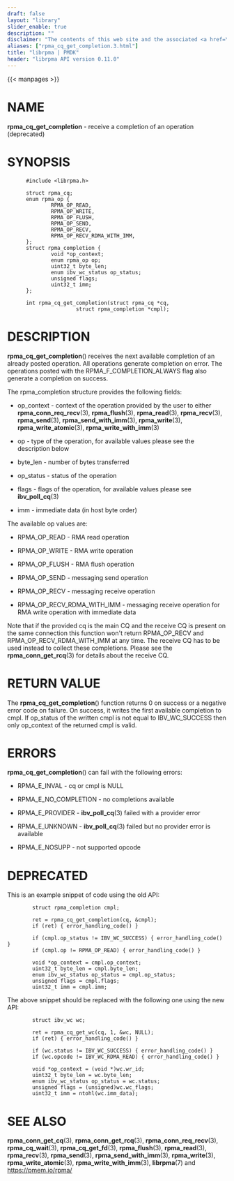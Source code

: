 ```yaml
---
draft: false
layout: "library"
slider_enable: true
description: ""
disclaimer: "The contents of this web site and the associated <a href=\"https://github.com/pmem\">GitHub repositories</a> are BSD-licensed open source."
aliases: ["rpma_cq_get_completion.3.html"]
title: "librpma | PMDK"
header: "librpma API version 0.11.0"
---
```

{{< manpages >}}

[comment]: <> (SPDX-License-Identifier: BSD-3-Clause)
[comment]: <> (Copyright 2020-2022, Intel Corporation)

NAME
====

**rpma\_cq\_get\_completion** - receive a completion of an operation
(deprecated)

SYNOPSIS
========

          #include <librpma.h>

          struct rpma_cq;
          enum rpma_op {
                  RPMA_OP_READ,
                  RPMA_OP_WRITE,
                  RPMA_OP_FLUSH,
                  RPMA_OP_SEND,
                  RPMA_OP_RECV,
                  RPMA_OP_RECV_RDMA_WITH_IMM,
          };
          struct rpma_completion {
                  void *op_context;
                  enum rpma_op op;
                  uint32_t byte_len;
                  enum ibv_wc_status op_status;
                  unsigned flags;
                  uint32_t imm;
          };

          int rpma_cq_get_completion(struct rpma_cq *cq,
                          struct rpma_completion *cmpl);

DESCRIPTION
===========

**rpma\_cq\_get\_completion**() receives the next available completion
of an already posted operation. All operations generate completion on
error. The operations posted with the RPMA\_F\_COMPLETION\_ALWAYS flag
also generate a completion on success.

The rpma\_completion structure provides the following fields:

-   op\_context - context of the operation provided by the user to
    either **rpma\_conn\_req\_recv**(3), **rpma\_flush**(3),
    **rpma\_read**(3), **rpma\_recv**(3), **rpma\_send**(3),
    **rpma\_send\_with\_imm**(3), **rpma\_write**(3),
    **rpma\_write\_atomic**(3), **rpma\_write\_with\_imm**(3)

-   op - type of the operation, for available values please see the
    description below

-   byte\_len - number of bytes transferred

-   op\_status - status of the operation

-   flags - flags of the operation, for available values please see
    **ibv\_poll\_cq**(3)

-   imm - immediate data (in host byte order)

The available op values are:

-   RPMA\_OP\_READ - RMA read operation

-   RPMA\_OP\_WRITE - RMA write operation

-   RPMA\_OP\_FLUSH - RMA flush operation

-   RPMA\_OP\_SEND - messaging send operation

-   RPMA\_OP\_RECV - messaging receive operation

-   RPMA\_OP\_RECV\_RDMA\_WITH\_IMM - messaging receive operation for
    RMA write operation with immediate data

Note that if the provided cq is the main CQ and the receive CQ is
present on the same connection this function won\'t return
RPMA\_OP\_RECV and RPMA\_OP\_RECV\_RDMA\_WITH\_IMM at any time. The
receive CQ has to be used instead to collect these completions. Please
see the **rpma\_conn\_get\_rcq**(3) for details about the receive CQ.

RETURN VALUE
============

The **rpma\_cq\_get\_completion**() function returns 0 on success or a
negative error code on failure. On success, it writes the first
available completion to cmpl. If op\_status of the written cmpl is not
equal to IBV\_WC\_SUCCESS then only op\_context of the returned cmpl is
valid.

ERRORS
======

**rpma\_cq\_get\_completion**() can fail with the following errors:

-   RPMA\_E\_INVAL - cq or cmpl is NULL

-   RPMA\_E\_NO\_COMPLETION - no completions available

-   RPMA\_E\_PROVIDER - **ibv\_poll\_cq**(3) failed with a provider
    error

-   RPMA\_E\_UNKNOWN - **ibv\_poll\_cq**(3) failed but no provider error
    is available

-   RPMA\_E\_NOSUPP - not supported opcode

DEPRECATED
==========

This is an example snippet of code using the old API:

            struct rpma_completion cmpl;

            ret = rpma_cq_get_completion(cq, &cmpl);
            if (ret) { error_handling_code() }

            if (cmpl.op_status != IBV_WC_SUCCESS) { error_handling_code() }
            if (cmpl.op != RPMA_OP_READ) { error_handling_code() }

            void *op_context = cmpl.op_context;
            uint32_t byte_len = cmpl.byte_len;
            enum ibv_wc_status op_status = cmpl.op_status;
            unsigned flags = cmpl.flags;
            uint32_t imm = cmpl.imm;

The above snippet should be replaced with the following one using the
new API:

            struct ibv_wc wc;

            ret = rpma_cq_get_wc(cq, 1, &wc, NULL);
            if (ret) { error_handling_code() }

            if (wc.status != IBV_WC_SUCCESS) { error_handling_code() }
            if (wc.opcode != IBV_WC_RDMA_READ) { error_handling_code() }

            void *op_context = (void *)wc.wr_id;
            uint32_t byte_len = wc.byte_len;
            enum ibv_wc_status op_status = wc.status;
            unsigned flags = (unsigned)wc.wc_flags;
            uint32_t imm = ntohl(wc.imm_data);

SEE ALSO
========

**rpma\_conn\_get\_cq**(3), **rpma\_conn\_get\_rcq**(3),
**rpma\_conn\_req\_recv**(3), **rpma\_cq\_wait**(3),
**rpma\_cq\_get\_fd**(3), **rpma\_flush**(3), **rpma\_read**(3),
**rpma\_recv**(3), **rpma\_send**(3), **rpma\_send\_with\_imm**(3),
**rpma\_write**(3), **rpma\_write\_atomic**(3),
**rpma\_write\_with\_imm**(3), **librpma**(7) and https://pmem.io/rpma/
